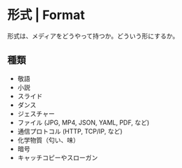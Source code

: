 # 形式 | Format

形式は、メディアをどうやって持つか。どういう形にするか。

## 種類

- 敬語
- 小説
- スライド
- ダンス
- ジェスチャー
- ファイル (JPG, MP4, JSON, YAML, PDF, など)
- 通信プロトコル (HTTP, TCP/IP, など)
- 化学物質（匂い、味）
- 暗号
- キャッチコピーやスローガン
